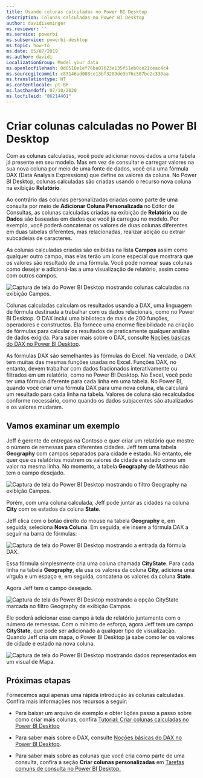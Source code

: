 ```yaml
---
title: Usando colunas calculadas no Power BI Desktop
description: Colunas calculadas no Power BI Desktop
author: davidiseminger
ms.reviewer: ''
ms.service: powerbi
ms.subservice: powerbi-desktop
ms.topic: how-to
ms.date: 05/07/2019
ms.author: davidi
LocalizationGroup: Model your data
ms.openlocfilehash: 0d8510e1ef76ba07623e135f51eb0ce21ceac4c4
ms.sourcegitcommit: c83146ad008ce13bf3289de9b76c507be2c330aa
ms.translationtype: HT
ms.contentlocale: pt-BR
ms.lasthandoff: 07/10/2020
ms.locfileid: "86214401"
---
```

# <a name="create-calculated-columns-in-power-bi-desktop"></a>Criar colunas calculadas no Power BI Desktop
Com as colunas calculadas, você pode adicionar novos dados a uma tabela já presente em seu modelo. Mas em vez de consultar e carregar valores na sua nova coluna por meio de uma fonte de dados, você cria uma fórmula DAX (Data Analysis Expressions) que define os valores da coluna. No Power BI Desktop, colunas calculadas são criadas usando o recurso nova coluna na exibição **Relatório**.

Ao contrário das colunas personalizadas criadas como parte de uma consulta por meio de **Adicionar Coluna Personalizada** no Editor de Consultas, as colunas calculadas criadas na exibição de **Relatório** ou de **Dados** são baseadas em dados que você já carregou no modelo. Por exemplo, você poderá concatenar os valores de duas colunas diferentes em duas tabelas diferentes, mas relacionadas, realizar adição ou extrair subcadeias de caracteres.

As colunas calculadas criadas são exibidas na lista **Campos** assim como qualquer outro campo, mas elas terão um ícone especial que mostrará que os valores são resultado de uma fórmula. Você pode nomear suas colunas como desejar e adicioná-las a uma visualização de relatório, assim como com outros campos.

![Captura de tela do Power BI Desktop mostrando colunas calculadas na exibição Campos.](media/desktop-calculated-columns/calccolinpbid_fields.png)
 
Colunas calculadas calculam os resultados usando a DAX, uma linguagem de fórmula destinada a trabalhar com os dados relacionais, como no Power BI Desktop. O DAX inclui uma biblioteca de mais de 200 funções, operadores e constructos. Ela fornece uma enorme flexibilidade na criação de fórmulas para calcular os resultados de praticamente qualquer análise de dados exigida. Para saber mais sobre o DAX, consulte [Noções básicas do DAX no Power BI Desktop](desktop-quickstart-learn-dax-basics.md).

As fórmulas DAX são semelhantes às fórmulas do Excel. Na verdade, o DAX tem muitas das mesmas funções usadas no Excel. Funções DAX, no entanto, devem trabalhar com dados fracionados interativamente ou filtrados em um relatório, como no Power BI Desktop. No Excel, você pode ter uma fórmula diferente para cada linha em uma tabela. No Power BI, quando você criar uma fórmula DAX para uma nova coluna, ela calculará um resultado para cada linha na tabela. Valores de coluna são recalculados conforme necessário, como quando os dados subjacentes são atualizados e os valores mudaram.

## <a name="lets-look-at-an-example"></a>Vamos examinar um exemplo
Jeff é gerente de entregas na Contoso e quer criar um relatório que mostre o número de remessas para diferentes cidades. Jeff tem uma tabela **Geography** com campos separados para cidade e estado. No entanto, ele quer que os relatórios mostrem os valores de cidade e estado como um valor na mesma linha. No momento, a tabela **Geography** de Matheus não tem o campo desejado.

![Captura de tela do Power BI Desktop mostrando o filtro Geography na exibição Campos.](media/desktop-calculated-columns/calccolinpbid_cityandstatefields.png)

Porém, com uma coluna calculada, Jeff pode juntar as cidades na coluna **City** com os estados da coluna **State**.

Jeff clica com o botão direito do mouse na tabela **Geography** e, em seguida, seleciona **Nova Coluna**. Em seguida, ele insere a fórmula DAX a seguir na barra de fórmulas:

![Captura de tela do Power BI Desktop mostrando a entrada da fórmula DAX.](media/desktop-calculated-columns/calccolinpbid_formula.png)

Essa fórmula simplesmente cria uma coluna chamada **CityState**. Para cada linha na tabela **Geography**, ela usa os valores da coluna **City**, adiciona uma vírgula e um espaço e, em seguida, concatena os valores da coluna **State**.

Agora Jeff tem o campo desejado.

![Captura de tela do Power BI Desktop mostrando a opção CityState marcada no filtro Geography da exibição Campos.](media/desktop-calculated-columns/calccolinpbid_citystatefield.png)

Ele poderá adicionar esse campo à tela de relatório juntamente com o número de remessas. Com o mínimo de esforço, agora Jeff tem um campo **CityState**, que pode ser adicionado a qualquer tipo de visualização. Quando Jeff cria um mapa, o Power BI Desktop já sabe como ler os valores de cidade e estado na nova coluna.

![Captura de tela do Power BI Desktop mostrando dados representados em um visual de Mapa.](media/desktop-calculated-columns/calccolinpbid_citystatemap.png)

## <a name="next-steps"></a>Próximas etapas
Fornecemos aqui apenas uma rápida introdução às colunas calculadas. Confira mais informações nos recursos a seguir:

* Para baixar um arquivo de exemplo e obter lições passo a passo sobre como criar mais colunas, confira [Tutorial: Criar colunas calculadas no Power BI Desktop](desktop-tutorial-create-calculated-columns.md)

* Para saber mais sobre o DAX, consulte [Noções básicas do DAX no Power BI Desktop](desktop-quickstart-learn-dax-basics.md).

* Para saber mais sobre as colunas que você cria como parte de uma consulta, confira a seção **Criar colunas personalizadas** em [Tarefas comuns de consulta no Power BI Desktop.](desktop-common-query-tasks.md)  

